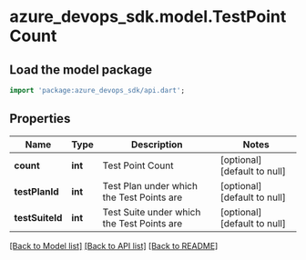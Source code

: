 # azure_devops_sdk.model.TestPointCount

## Load the model package
```dart
import 'package:azure_devops_sdk/api.dart';
```

## Properties
Name | Type | Description | Notes
------------ | ------------- | ------------- | -------------
**count** | **int** | Test Point Count | [optional] [default to null]
**testPlanId** | **int** | Test Plan under which the Test Points are | [optional] [default to null]
**testSuiteId** | **int** | Test Suite under which the Test Points are | [optional] [default to null]

[[Back to Model list]](../README.md#documentation-for-models) [[Back to API list]](../README.md#documentation-for-api-endpoints) [[Back to README]](../README.md)


